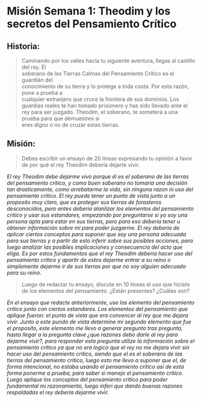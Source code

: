 # Misión Semana 1: Theodim y los secretos del Pensamiento Crítico 

## Historia:
> Caminando	por	los	valles	hacia	 tu	siguiente	aventura,	llegas	al	castillo	del	rey.	El	
soberano	 de	 las	 Tierras	 Calmas	 del	 Pensamiento	 Crítico	 es	 el	 guardián	 del	
conocimiento	de	su	 tierra	y	lo	protege	a	 toda	costa.	Por	esta	razón,	pone	a	prueba	a	
cualquier	extranjero	que	cruce	la	frontera	de	sus	dominios. Los	guardias	reales	 te	han	 tomado	prisionero	y	has	sido	llevado	ante el	rey	para ser	juzgado.	Theodim,	el	soberano,	te	someterá	a	una	prueba	para	que	demuestres	si	
eres	digno	o	no	de	cruzar	estas	tierras.	

## Misión:
> Debes escribir	un	ensayo	de	20	líneas	expresando	tu	opinión a	favor	de	por	
qué	el	rey	Theodim	debería	dejarte	vivir.

*El rey Theodim debe dejarme vivo porque él es el soberano de las tierras del pensamiento critico, y como buen soberano no tomaria una decisión tan drasticamente, como arrebatarme la vida, sin ninguna razon ni uso del pensamiento critico. El rey puede tener un punto de vista junto a un proposito muy claro, que es proteger sus tierras de forasteros desconocidos, pero antes deberia alanlizar los elementos del pensamiento critico y usar sus estandares, empezando por preguntarse si yo soy una persona apta para estar en sus tierras, pero para eso deberia tener u obtener información sobre mi para poder juzgarme. El rey deberia de aplicar ciertos conceptos para suponer que soy una persona adecuada para sus tierras y a partir de esto inferir sobre sus posibles acciones, para luego analizar las posibles implicaciones y consecuencia del acto que eliga. Es por estos fundamentos que el rey Theodim deberia hacer uso del pensamiento critico y apartir de estos dejarme entrar a su reino o simplemente dejarme ir de sus tierras por que no soy alguien adecuado para su reino.*               

> Luego	 de	 redactar	tu	ensayo,	 discute	en	 10	líneas	el	 uso	 que	 hiciste	 de	los	
elementos	del	pensamiento.	¿Están	presentes?	¿Cuáles	son?

*En el ensayo que redacte anteriormente, use los elemento del pensamiento critico junto con ciertos estandares. Los elementos del pensamiento que aplique fueron: el _punto de vista_ que era convencer al rey que me dejara vivir. Junto a este pundo de vista determine mi segundo elemento que fue el _proposito_, este elemento me llevo a generar _pregunta_ tras pregunta, hasta llegar a la pregunta clave ¿que razones debo darle al rey para dejarme vivir?, para responder esta pregunta utilize la _información_ sobre el pensamiento critico ya que no era logico que el rey no me dejara vivir sin hacer uso del pensamiento critico, siendo que el es el soberano de las tierras del pensamiento critico, luego esto me llevo a _suponer_ que el, de forma intencional, no estaba usando el pensamiento critico asi de esta forma ponerme a prueba, para saber si manejo el pensamiento critico. Luego aplique los _conceptos_ del pensamiento critico para poder fundamental mi razonamiento, luego _inferi_ que dando buenas razones respaldadas el rey deberia dejarme vivir.*
